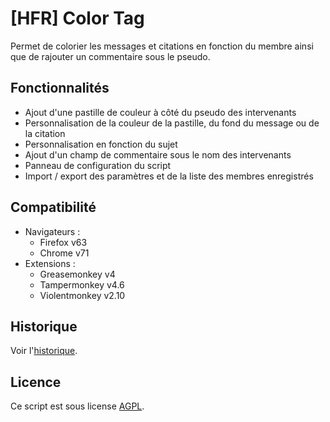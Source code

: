 [HFR] Color Tag
==================

Permet de colorier les messages et citations en fonction du membre ainsi que de rajouter un commentaire sous le pseudo.

## Fonctionnalités
- Ajout d'une pastille de couleur à côté du pseudo des intervenants
- Personnalisation de la couleur de la pastille, du fond du message ou de la citation
- Personnalisation en fonction du sujet
- Ajout d'un champ de commentaire sous le nom des intervenants
- Panneau de configuration du script
- Import / export des paramètres et de la liste des membres enregistrés

## Compatibilité

- Navigateurs : 
  - Firefox v63
  - Chrome v71
- Extensions :
  - Greasemonkey v4
  - Tampermonkey v4.6
  - Violentmonkey v2.10

## Historique

Voir l'[historique](CHANGELOG.md).

## Licence

Ce script est sous license [AGPL](LICENSE).

